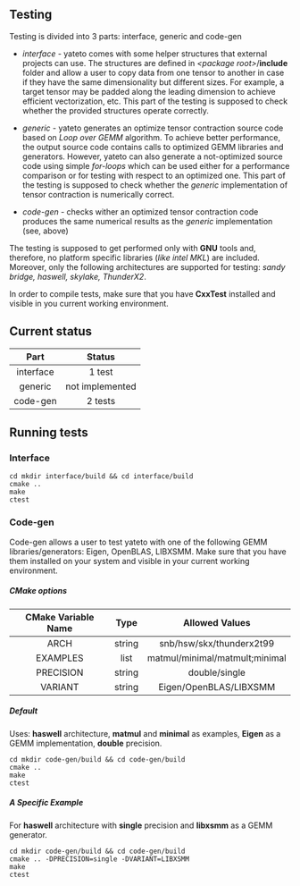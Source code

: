 ## Testing
Testing is divided into 3 parts: interface, generic and code-gen

- *interface* - yateto comes with some helper structures that 
external projects can use. The structures are defined 
in *\<package root\>*/**include** folder and allow a user to copy data from one 
tensor to another in case if they have the same dimensionality but 
different sizes. For example, a target tensor may be padded along the leading dimension 
to achieve efficient vectorization, etc. This part of the testing is supposed to 
check whether the provided structures operate correctly.

- *generic* - yateto generates an optimize tensor contraction source code based on 
*Loop over GEMM* algorithm. To achieve better performance, the output source code 
contains calls to optimized GEMM libraries and generators. However, yateto can 
also generate a not-optimized source code using simple *for-loops* 
which can be used either for a performance comparison or for testing with respect
to an optimized one. This part of the testing is supposed to check whether the 
*generic* implementation of tensor contraction is numerically correct.


- *code-gen* - checks wither an optimized tensor contraction code produces the same
numerical results as the *generic* implementation (see, above)

The testing is supposed to get performed only with **GNU** tools and, therefore, 
no platform specific libraries (*like intel MKL*) are included. Moreover, only the
following architectures are supported for testing: *sandy bridge, haswell, skylake, 
ThunderX2*. 

In order to compile tests, make sure that you have **CxxTest** installed and visible
in you current working environment.

## Current status
|    Part   |      Status     |
|:---------:|:---------------:|
| interface |     1 test     |
| generic   | not implemented |
| code-gen  |     2 tests     |


## Running tests
### Interface
```console
cd mkdir interface/build && cd interface/build
cmake ..
make
ctest
```

### Code-gen
Code-gen allows a user to test yateto with one of the following GEMM  
libraries/generators: Eigen, OpenBLAS,  LIBXSMM. Make sure that you have them 
installed on your system and visible in your current working environment.

##### CMake options
| CMake Variable Name |  Type  |         Allowed Values         |
|:-------------------:|:------:|:------------------------------:|
| ARCH                | string |    snb/hsw/skx/thunderx2t99    |
| EXAMPLES            |  list  | matmul/minimal/matmult;minimal |
| PRECISION           | string |          double/single         |
| VARIANT             | string |     Eigen/OpenBLAS/LIBXSMM     |

##### Default
Uses: **haswell** architecture, **matmul** and **minimal** as examples, **Eigen** 
as a GEMM implementation, **double** precision.
```console
cd mkdir code-gen/build && cd code-gen/build
cmake ..
make
ctest
```
##### A Specific Example
For **haswell** architecture with **single** precision and **libxsmm** 
as a GEMM generator.
```console
cd mkdir code-gen/build && cd code-gen/build
cmake .. -DPRECISION=single -DVARIANT=LIBXSMM
make
ctest
```